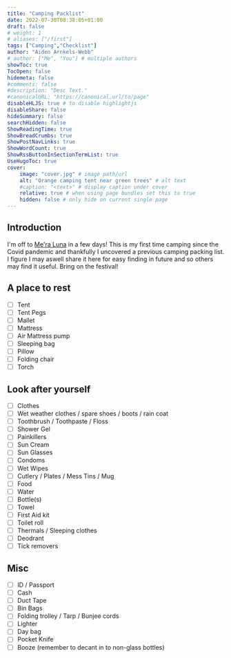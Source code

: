 ```yaml
---
title: "Camping Packlist"
date: 2022-07-30T08:38:05+01:00
draft: false
# weight: 1
# aliases: ["/first"]
tags: ["Camping","Checklist"]
author: "Aiden Arnkels-Webb"
# author: ["Me", "You"] # multiple authors
showToc: true
TocOpen: false
hidemeta: false
#comments: false
#description: "Desc Text."
#canonicalURL: "https://canonical.url/to/page"
disableHLJS: true # to disable highlightjs
disableShare: false
hideSummary: false
searchHidden: false
ShowReadingTime: true
ShowBreadCrumbs: true
ShowPostNavLinks: true
ShowWordCount: true
ShowRssButtonInSectionTermList: true
UseHugoToc: true
cover:
    image: "cover.jpg" # image path/url
    alt: "Orange camping tent near green trees" # alt text
    #caption: "<text>" # display caption under cover
    relative: true # when using page bundles set this to true
    hidden: false # only hide on current single page
---
```


## Introduction

I'm off to [Me'ra Luna](https://meraluna.de/en/) in a few days!
This is my first time camping since the Covid pandemic and thankfully I uncovered a previous camping packing list. I figure I may aswell share it here for easy finding in future and so others may find it useful. Bring on the festival!

## A place to rest

- [ ] Tent
- [ ] Tent Pegs
- [ ] Mallet
- [ ] Mattress
- [ ] Air Mattress pump
- [ ] Sleeping bag
- [ ] Pillow
- [ ] Folding chair
- [ ] Torch

## Look after yourself

- [ ] Clothes
- [ ] Wet weather clothes / spare shoes / boots / rain coat
- [ ] Toothbrush / Toothpaste / Floss
- [ ] Shower Gel
- [ ] Painkillers
- [ ] Sun Cream
- [ ] Sun Glasses
- [ ] Condoms
- [ ] Wet Wipes
- [ ] Cutlery / Plates / Mess Tins / Mug
- [ ] Food
- [ ] Water
- [ ] Bottle(s)
- [ ] Towel
- [ ] First Aid kit
- [ ] Toilet roll
- [ ] Thermals / Sleeping clothes
- [ ] Deodrant
- [ ] Tick removers

## Misc

- [ ] ID / Passport
- [ ] Cash
- [ ] Duct Tape
- [ ] Bin Bags
- [ ] Folding trolley / Tarp / Bunjee cords
- [ ] Lighter
- [ ] Day bag
- [ ] Pocket Knife
- [ ] Booze (remember to decant in to non-glass bottles)
